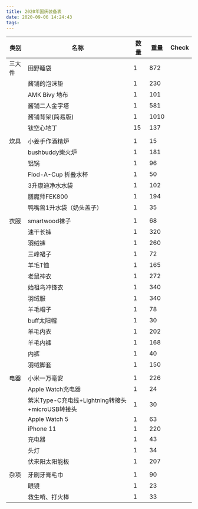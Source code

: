 ```yaml
---
title: 2020年国庆装备表
date: 2020-09-06 14:24:43
tags:
---
```


| 类别   | 名称                                            | 数量 | 重量 | Check |
| ------ | ----------------------------------------------- | ---- | ---- | ----- |
| 三大件 | 田野睡袋                                        | 1    | 872  |       |
|        | 酱铺的泡沫垫                                    | 1    | 230  |       |
|        | AMK Bivy 地布                                   | 1    | 101  |       |
|        | 酱铺二人金字塔                                  | 1    | 581  |       |
|        | 酱铺背架(简易版)                                | 1    | 1010 |       |
|        | 钛空心地丁                                      | 15   | 137  |       |
|        |                                                 |      |      |       |
| 炊具   | 小姜手作酒精炉                                  | 1    | 15   |       |
|        | bushbuddy柴火炉                                 | 1    | 181  |       |
|        | 铝锅                                            | 1    | 96   |       |
|        | Flod-A-Cup 折叠水杯                             | 1    | 50   |       |
|        | 3升康迪净水水袋                                 | 1    | 102  |       |
|        | 膳魔师FEK800                                    | 1    | 194  |       |
|        | 鸭嘴兽1升水袋（奶头盖子）                       | 1    | 35   |       |
|        |                                                 |      |      |       |
| 衣服   | smartwood袜子                                   | 1    | 68   |       |
|        | 速干长裤                                        | 1    | 320  |       |
|        | 羽绒裤                                          | 1    | 260  |       |
|        | 三峰裙子                                        | 1    | 72   |       |
|        | 羊毛T恤                                         | 1    | 165  |       |
|        | 老鼠神衣                                        | 1    | 272  |       |
|        | 始祖鸟冲锋衣                                    | 1    | 340  |       |
|        | 羽绒服                                          | 1    | 340  |       |
|        | 羊毛帽子                                        | 1    | 78   |       |
|        | buff太阳帽                                      | 1    | 30   |       |
|        | 羊毛内衣                                        | 1    | 202  |       |
|        | 羊毛内裤                                        | 1    | 168  |       |
|        | 内裤                                            | 1    | 40   |       |
|        | 羽绒脚套                                        | 1    | 150  |       |
|        |                                                 |      |      |       |
| 电器   | 小米一万毫安                                    | 1    | 226  |       |
|        | Apple Watch充电器                               | 1    | 24   |       |
|        | 紫米Type-C充电线+Lightning转接头+microUSB转接头 | 1    | 30   |       |
|        | Apple Watch 5                                   | 1    | 63   |       |
|        | iPhone 11                                       | 1    | 220  |       |
|        | 充电器                                          | 1    | 43   |       |
|        | 头灯                                            | 1    | 34   |       |
|        | 伏来阳太阳能板                                  | 1    | 207  |       |
|        |                                                 |      |      |       |
| 杂项   | 牙刷牙膏毛巾                                    | 1    | 90   |       |
|        | 眼镜                                            | 1    | 23   |       |
|        | 救生哨、打火棒                                  | 1    | 33   |       |